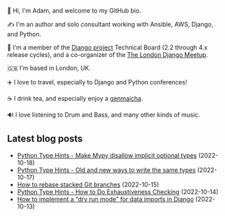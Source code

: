 <p>👋 Hi, I'm Adam, and welcome to my GitHub bio.<p>✍️ I'm an author and solo consultant working with Ansible, AWS, Django, and Python.<p>🦄 I'm a member of the <a class="reference external" href="https://www.djangoproject.com/foundation/teams/">Django project</a> Technical Board (2.2 through 4.x release cycles), and a co-organizer of the <a class="reference external" href="https://www.djangolondon.com/">The London Django Meetup</a>.<p>🇬🇧 I'm based in London, UK.<p>✈️ I love to travel, especially to Django and Python conferences!<p>☕️ I drink tea, and especially enjoy a <a class="reference external" href="https://en.wikipedia.org/wiki/Genmaicha">genmaicha</a>.<p>🔊 I love listening to Drum and Bass, and many other kinds of music.</p></p></p></p></p></p></p>

## Latest blog posts

* [Python Type Hints - Make Mypy disallow implicit optional types](https://adamj.eu/tech/2022/10/18/python-type-hints-implicit-optional-types/) (2022-10-18)
* [Python Type Hints - Old and new ways to write the same types](https://adamj.eu/tech/2022/10/17/python-type-hints-old-and-new-syntaxes/) (2022-10-17)
* [How to rebase stacked Git branches](https://adamj.eu/tech/2022/10/15/how-to-rebase-stacked-git-branches/) (2022-10-15)
* [Python Type Hints - How to Do Exhaustiveness Checking](https://adamj.eu/tech/2022/10/14/python-type-hints-exhuastiveness-checking/) (2022-10-14)
* [How to implement a “dry run mode” for data imports in Django](https://adamj.eu/tech/2022/10/13/dry-run-mode-for-data-imports-in-django/) (2022-10-13)